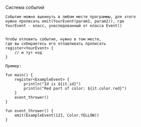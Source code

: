 Система событий

    Событие можно выкинуть в любом месте программы, для этого
    нужно прописать emit(YourEvent(param1, param2)), где
    YourEvent - класс, унаследованный от класса Event()
    

    Чтобы отловить событие, нужно в том месте,
    где вы собираетесь его отлавливать прописать
    register<YourEvent> {
        // и тут код
    }

    Пример:

    fun main() {
        register<ExampleEvent> {
            println("Id is ${it.id}")
            println("Red part of color: ${it.color.red}")
        }
        event_thrower()
    }

    fun event_thrower() {
        emit(ExampleEvent(123, Color.YELLOW))
    }
